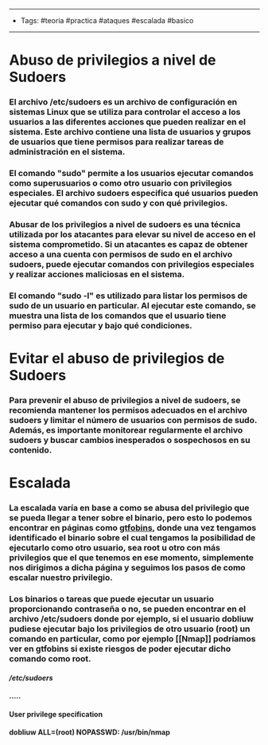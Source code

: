 -----
- Tags: #teoria #practica #ataques #escalada #basico
----

# Abuso de privilegios a nivel de Sudoers

### El archivo **/etc/sudoers** es un archivo de configuración en sistemas Linux que se utiliza para controlar el acceso a los usuarios a las diferentes acciones que pueden realizar en el sistema. Este archivo contiene una lista de usuarios y grupos de usuarios que tiene permisos para realizar tareas de administración en el sistema. 

### El comando **"sudo"** permite a los usuarios ejecutar comandos como superusuarios o como otro usuario con privilegios especiales. El archivo sudoers especifica qué usuarios pueden ejecutar qué comandos con sudo y con qué privilegios.

### Abusar de los privilegios a nivel de sudoers es una técnica utilizada por los atacantes para elevar su nivel de acceso en el sistema comprometido. Si un atacantes es capaz de obtener acceso a una cuenta con permisos de sudo en el archivo sudoers, puede ejecutar comandos con privilegios especiales y realizar acciones maliciosas en el sistema. 

### El comando **"sudo -l"** es utilizado para listar los permisos de sudo de un usuario en particular. Al ejecutar este comando, se muestra una lista de los comandos que el usuario tiene permiso para ejecutar y bajo qué condiciones. 

# Evitar el abuso de privilegios de Sudoers 

### Para prevenir el abuso de privilegios a nivel de sudoers, se recomienda mantener los permisos adecuados en el archivo sudoers y limitar el número de usuarios con permisos de sudo. Además, es importante monitorear regularmente el archivo sudoers y buscar cambios inesperados o sospechosos en su contenido. 

# Escalada 

### La escalada varía en base a como se abusa del privilegio que se pueda llegar a tener sobre el binario, pero esto lo podemos encontrar en páginas como [gtfobins](https://gtfobins.github.io/gtfobins), donde una vez tengamos identificado el binario sobre el cual tengamos la posibilidad de ejecutarlo como otro usuario, sea root u otro con más privilegios que el que tenemos en ese momento, simplemente nos dirigimos a dicha página y seguimos los pasos de como escalar nuestro privilegio.

### Los binarios o tareas que puede ejecutar un usuario proporcionando contraseña  o no, se pueden encontrar en el archivo **/etc/sudoers** donde por ejemplo, si el usuario **dobliuw** pudiese ejecutar bajo los privilegios de otro usuario (**root**) un comando en particular, como por ejemplo [[Nmap]] podríamos ver en **gtfobins** si existe riesgos de poder ejecutar dicho comando como **root**. 

#### */etc/sudoers*
#### .....
#### User privilege specification
#### dobliuw ALL=(root) NOPASSWD: /usr/bin/nmap






















